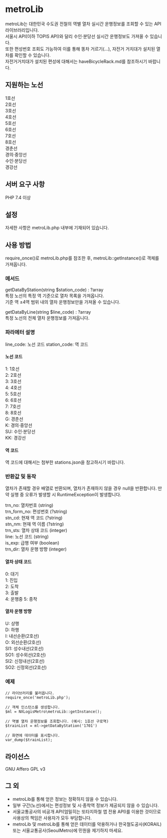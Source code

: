 # metroLib
metroLib는 대한민국 수도권 전철의 역별 열차 실시간 운행정보를 조회할 수 있는 API 라이브러리입니다.   
서울시 API(이하 TOPIS API)와 달리 수인·분당선 실시간 운행정보도 가져올 수 있습니다.   
또한 편성번호 조회도 가능하여 이를 통해 똥차 거르기(...), 자전거 거치대가 설치된 열차를 확인할 수 있습니다.   
자전거거치대가 설치된 편성에 대해서는 haveBicycleRack.md를 참조하시기 바랍니다.  

## 지원하는 노선
1호선   
2호선   
3호선   
4호선   
5호선   
6호선   
7호선   
8호선   
경춘선   
경의·중앙선   
수인·분당선   
경강선   

## 서버 요구 사항
PHP 7.4 이상

## 설정
자세한 사항은 metroLib.php 내부에 기재되어 있습니다.   

## 사용 방법
require_once()로 metroLib.php를 참조한 후, metroLib::getInstance()로 객체를 가져옵니다.   

### 메서드
getDataByStation(string $station_code) : ?array   
특정 노선의 특정 역 기준으로 열차 목록을 가져옵니다.   
기준 역 ±4역 범위 내의 열차 운행정보만을 가져올 수 있습니다.   
   
getDataByLine(string $line_code) : ?array   
특정 노선의 전체 열차 운행정보를 가져옵니다.   

### 파라메터 설명
line_code: 노선 코드
station_code: 역 코드   

#### 노선 코드
1: 1호선   
2: 2호선   
3: 3호선   
4: 4호선   
5: 5호선   
6: 6호선   
7: 7호선   
8: 8호선   
G: 경춘선   
K: 경의·중앙선   
SU: 수인·분당선   
KK: 경강선   

#### 역 코드
역 코드에 대해서는 첨부한 stations.json을 참고하시기 바랍니다.   

### 반환값 및 동작
열차가 존재할 경우 배열로 반환되며, 열차가 존재하지 않을 경우 null을 반환합니다.
만약 실행 중 오류가 발생할 시 RuntimeException이 발생합니다.   
   
trn_no: 열차번호 (string)   
trn_form_no: 편성번호 (?string)   
stn_cd: 현재 역 코드 (?string)   
stn_nm: 현재 역 이름 (?string)   
trn_sts: 열차 상태 코드 (integer)   
line: 노선 코드 (string)   
is_exp: 급행 여부 (boolean)   
trn_dir: 열차 운행 방향 (integer)   

#### 열차 상태 코드
0: 대기   
1: 진입   
2: 도착   
3: 출발   
4: 운행중
5: 종착   

#### 열차 운행 방향
U: 상행   
D: 하행   
I: 내선순환(2호선)   
O: 외선순환(2호선)   
SI1: 성수내선(2호선)   
SO1: 성수외선(2호선)   
SI2: 신정내선(2호선)   
SO2: 신정외선(2호선)   

### 예제

```
// 라이브러리를 불러옵니다.
require_once('metroLib.php');

// 객체 인스턴스를 생성합니다.
$ml = NXLogisMetro\metroLib::getInstance();

// 역별 열차 운행정보를 조회합니다. (예시: 1호선 구로역)
$trainList = ml->getDataByStation('1701')

// 화면에 데이터를 표시합니다.
var_dump($trainList);
```

## 라이선스
GNU Affero GPL v3   

## 그 외
* metroLib를 통해 얻은 정보는 정확하지 않을 수 있습니다. 
* 일부 구간(노선)에서는 편성정보 및 시·종착역 정보가 제공되지 않을 수 있습니다.
* 서울교통공사의 비공개 API(엄밀히는 또타지하철 앱 전용 API)를 이용한 것이므로 사용상의 책임은 사용자가 모두 부담합니다.
* metroLib 및 metroLib를 통해 얻은 데이터를 악용하거나 한국철도공사(KORAIL) 또는 서울교통공사(SeoulMetro)에 민원을 제기하지 마세요.
